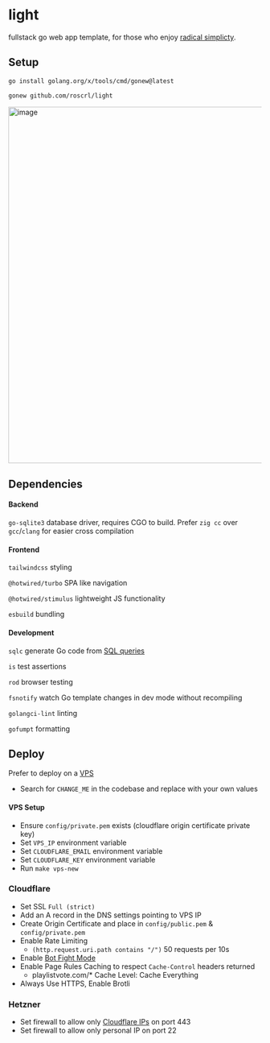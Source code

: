 # light

fullstack go web app template, for those who enjoy [radical simplicty](https://www.radicalsimpli.city).

## Setup

```bash
go install golang.org/x/tools/cmd/gonew@latest
```

```bash
gonew github.com/roscrl/light
```
<img width="708" alt="image" src="https://github.com/roscrl/light/assets/13072760/d4996bce-b276-4618-9f5a-373151a4c796">


## Dependencies

#### Backend

`go-sqlite3` database driver, requires CGO to build. Prefer `zig cc` over `gcc`/`clang` for easier cross compilation


#### Frontend

`tailwindcss` styling

`@hotwired/turbo` SPA like navigation

`@hotwired/stimulus` lightweight JS functionality

`esbuild` bundling

#### Development

`sqlc` generate Go code from [SQL queries](core/db/query.sql)

`is` test assertions

`rod` browser testing

`fsnotify` watch Go template changes in dev mode without recompiling

`golangci-lint` linting

`gofumpt` formatting

## Deploy

Prefer to deploy on a [VPS](https://specbranch.com/posts/one-big-server/)
- Search for `CHANGE_ME` in the codebase and replace with your own values

#### VPS Setup

- Ensure `config/private.pem` exists (cloudflare origin certificate private key)
- Set `VPS_IP` environment variable
- Set `CLOUDFLARE_EMAIL` environment variable
- Set `CLOUDFLARE_KEY` environment variable
- Run `make vps-new`

### Cloudflare

- Set SSL `Full (strict)`
- Add an A record in the DNS settings pointing to VPS IP
- Create Origin Certificate and place in `config/public.pem` & `config/private.pem`
- Enable Rate Limiting
  - `(http.request.uri.path contains "/")` 50 requests per 10s
- Enable [Bot Fight Mode](https://developers.cloudflare.com/bots/get-started/free/)
- Enable Page Rules Caching to respect `Cache-Control` headers returned
    - playlistvote.com/* Cache Level: Cache Everything
- Always Use HTTPS, Enable Brotli

### Hetzner

- Set firewall to allow only [Cloudflare IPs](https://www.cloudflare.com/en-gb/ips/) on port 443
- Set firewall to allow only personal IP on port 22
